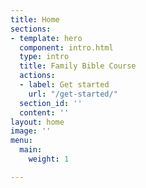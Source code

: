 ```yaml
---
title: Home
sections:
- template: hero
  component: intro.html
  type: intro
  title: Family Bible Course
  actions:
  - label: Get started
    url: "/get-started/"
  section_id: ''
  content: ''
layout: home
image: ''
menu:
  main:
    weight: 1

---
```

